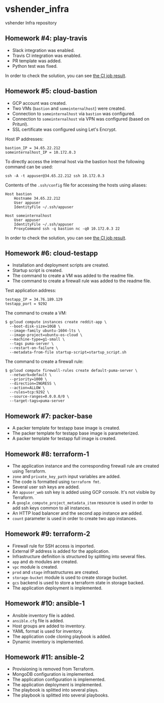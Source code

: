 # vshender_infra

vshender Infra repository


## Homework #4: play-travis

- Slack integration was enabled.
- Travis CI integration was enabled.
- PR template was added.
- Python test was fixed.

In order to check the solution, you can see [the CI job result](https://travis-ci.com/Otus-DevOps-2019-11/vshender_infra/builds/145112121).


## Homework #5: cloud-bastion

- GCP account was created.
- Two VMs (`bastion` and `someinternalhost`) were created.
- Connection to `someinternalhost` via `bastion` was configured.
- Connection to `someinternalhost` via VPN was configured (based on Pritunl).
- SSL certificate was configured using Let's Encrypt.

Host IP addresses:
```
bastion_IP = 34.65.22.212
someinternalhost_IP = 10.172.0.3
```

To directly access the internal host via the bastion host the following command can be used:

```
ssh -A -t appuser@34.65.22.212 ssh 10.172.0.3
```

Contents of the `.ssh/config` file for accessing the hosts using aliases:

```
Host bastion
    Hostname 34.65.22.212
    User appuser
    IdentityFile ~/.ssh/appuser

Host someinternalhost
    User appuser
    IdentityFile ~/.ssh/appuser
    ProxyCommand ssh -q bastion nc -q0 10.172.0.3 22
```

In order to check the solution, you can see [the CI job result](https://travis-ci.com/Otus-DevOps-2019-11/vshender_infra/builds/145504413).


## Homework #6: cloud-testapp

- Installation and deployment scripts are created.
- Startup script is created.
- The command to create a VM was added to the readme file.
- The command to create a firewall rule was added to the readme file.

Test application address:
```
testapp_IP = 34.76.189.129
testapp_port = 9292
```

The command to create a VM:
```
$ gcloud compute instances create reddit-app \
  --boot-disk-size=10GB \
  --image-family ubuntu-1604-lts \
  --image-project=ubuntu-os-cloud \
  --machine-type=g1-small \
  --tags puma-server \
  --restart-on-failure \
  --metadata-from-file startup-script=startup_script.sh
```

The command to create a firewall rule:
```
$ gcloud compute firewall-rules create default-puma-server \
  --network=default \
  --priority=1000 \
  --direction=INGRESS \
  --action=ALLOW \
  --rules=tcp:9292 \
  --source-ranges=0.0.0.0/0 \
  --target-tags=puma-server
```


## Homework #7: packer-base

- A packer template for testapp base image is created.
- The packer template for testapp base image is parameterized.
- A packer template for testapp full image is created.


## Homework #8: terraform-1

- The application instance and the corresponding firewall rule are created using Terraform.
- `zone` and `private_key_path` input variables are added.
- The code is formatted using `terraform fmt`.
- Several user ssh keys are added.
- An `appuser_web` ssh key is added using GCP console. It's not visible by Terraform.
- A `google_compute_project_metadata_item` resource is used in order to add ssh keys common to all instances.
- An HTTP load balancer and the second app instance are added.
- `count` parameter is used in order to create two app instances.


## Homework #9: terraform-2

- Firewall rule for SSH access is imported.
- External IP address is added for the application.
- Infrastructure definition is structured by splitting into several files.
- `app` and `db` modules are created.
- `vpc` module is created.
- `prod` and `stage` infrastructures are created.
- `storage-bucket` module is used to create storage bucket.
- `gcs` backend is used to store a terraform state in storage backed.
- The application deployment is implemented.


## Homework #10: ansible-1

- Ansible inventory file is added.
- `ansible.cfg` file is added.
- Host groups are added to inventory.
- YAML format is used for inventory.
- The application code cloning playbook is added.
- Dynamic inventory is implemented.


## Homework #11: ansible-2
- Provisioning is removed from Terraform.
- MongoDB configuration is implemented.
- The application configuration is implemented.
- The application deployment is implemented.
- The playbook is splitted into several plays.
- The playbook is splitted into several playbooks.
